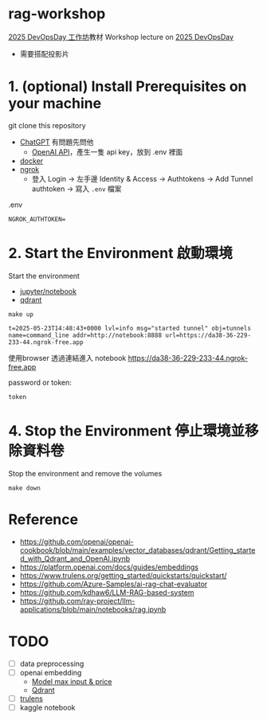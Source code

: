 # rag-workshop

[2025 DevOpsDay 工作坊](https://devopsdays.tw/2025/workshop-page/3788)教材
Workshop lecture on [2025 DevOpsDay](https://devopsdays.tw/2025/workshop-page/3788)
- 需要搭配投影片

# 1. (optional) Install Prerequisites on your machine

git clone this repository

- [ChatGPT](https://chatgpt.com/) 有問題先問他
  - [OpenAI API](https://platform.openai.com/settings/organization/api-keys)，產生一隻 api key，放到 .env 裡面
- [docker](https://docs.docker.com/engine/install/)
- [ngrok](https://dashboard.ngrok.com/login)
  - 登入 Login -> 左手邊 Identity & Access -> Authtokens -> Add Tunnel authtoken -> 寫入 `.env` 檔案

.env
```
NGROK_AUTHTOKEN=
```

# 2. Start the Environment 啟動環境

Start the environment
- [jupyter/notebook](https://jupyter-docker-stacks.readthedocs.io/en/latest/)
- [qdrant](https://qdrant.tech/documentation/)

```
make up

t=2025-05-23T14:48:43+0000 lvl=info msg="started tunnel" obj=tunnels name=command_line addr=http://notebook:8888 url=https://da38-36-229-233-44.ngrok-free.app
```

使用browser 透過連結進入 notebook
https://da38-36-229-233-44.ngrok-free.app 

password or token:
```
token
```

# 4. Stop the Environment 停止環境並移除資料卷

Stop the environment and remove the volumes

```
make down
```

# Reference

- https://github.com/openai/openai-cookbook/blob/main/examples/vector_databases/qdrant/Getting_started_with_Qdrant_and_OpenAI.ipynb
- https://platform.openai.com/docs/guides/embeddings
- https://www.trulens.org/getting_started/quickstarts/quickstart/
- https://github.com/Azure-Samples/ai-rag-chat-evaluator
- https://github.com/kdhaw6/LLM-RAG-based-system
- https://github.com/ray-project/llm-applications/blob/main/notebooks/rag.ipynb

# TODO

- [ ] data preprocessing
- [ ] openai embedding
  - [Model max input & price](https://platform.openai.com/docs/guides/embeddings?lang=python#embedding-models)
  - [Qdrant](https://qdrant.tech/documentation/embeddings/openai/)
- [ ] [trulens](https://www.trulens.org/getting_started/quickstarts/quickstart/#get-data)
- [ ] kaggle notebook
